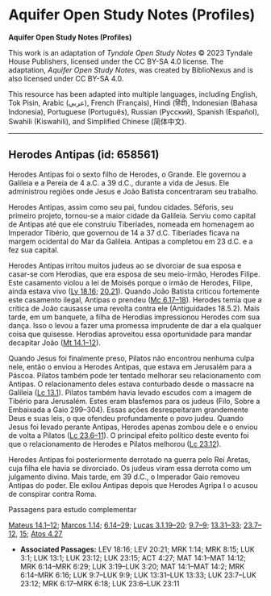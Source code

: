 # Aquifer Open Study Notes (Profiles)

**Aquifer Open Study Notes (Profiles)**

This work is an adaptation of *Tyndale Open Study Notes* © 2023 Tyndale House Publishers, licensed under the CC BY\-SA 4\.0 license. The adaptation, *Aquifer Open Study Notes*, was created by BiblioNexus and is also licensed under CC BY\-SA 4\.0\.

This resource has been adapted into multiple languages, including English, Tok Pisin, Arabic (عربي), French (Français), Hindi (हिंदी), Indonesian (Bahasa Indonesia), Portuguese (Português), Russian (Русский), Spanish (Español), Swahili (Kiswahili), and Simplified Chinese (简体中文).



--------------------------------

## Herodes Antipas (id: 658561)

Herodes Antipas foi o sexto filho de Herodes, o Grande. Ele governou a Galileia e a Pereia de 4 a.C. a 39 d.C., durante a vida de Jesus. Ele administrou regiões onde Jesus e João Batista concentraram seu trabalho.

Herodes Antipas, assim como seu pai, fundou cidades. Séforis, seu primeiro projeto, tornou\-se a maior cidade da Galileia. Serviu como capital de Antipas até que ele construiu Tiberíades, nomeada em homenagem ao Imperador Tibério, que governou de 14 a 37 d.C. Tiberíades ficava na margem ocidental do Mar da Galileia. Antipas a completou em 23 d.C. e a fez sua capital.

Herodes Antipas irritou muitos judeus ao se divorciar de sua esposa e casar\-se com Herodias, que era esposa de seu meio\-irmão, Herodes Filipe. Este casamento violou a lei de Moisés porque o irmão de Herodes, Filipe, ainda estava vivo ([Lv 18\.16](https://ref.ly/Lev18:16); [20\.21](https://ref.ly/Lev20:21)). Quando João Batista criticou fortemente este casamento ilegal, Antipas o prendeu ([Mc 6\.17–18](https://ref.ly/Mark6:17-Mark6:18)). Herodes temia que a crítica de João causasse uma revolta contra ele (Antiguidades 18\.5\.2\). Mais tarde, em um banquete, a filha de Herodias impressionou Herodes com sua dança. Isso o levou a fazer uma promessa imprudente de dar a ela qualquer coisa que quisesse. Herodias aproveitou essa oportunidade para mandar decapitar João ([Mt 14\.1–12](https://ref.ly/Matt14:1-Matt14:12)).

Quando Jesus foi finalmente preso, Pilatos não encontrou nenhuma culpa nele, então o enviou a Herodes Antipas, que estava em Jerusalém para a Páscoa. Pilatos também pode ter tentado melhorar seu relacionamento com Antipas. O relacionamento deles estava conturbado desde o massacre na Galileia ([Lc 13\.1](https://ref.ly/Luke13:1)). Pilatos também havia levado escudos com a imagem de Tibério para Jerusalém. Estes eram blasfemos para os judeus (Filo, Sobre a Embaixada a Gaio 299–304\). Essas ações desrespeitaram grandemente Deus e suas leis, o que ofendeu profundamente o povo judeu. Quando Jesus foi levado perante Antipas, Herodes apenas zombou dele e o enviou de volta a Pilatos ([Lc 23\.6–11](https://ref.ly/Luke23:6-Luke23:11)). O principal efeito político deste evento foi que o relacionamento de Herodes e Pilatos melhorou ([Lc 23\.12](https://ref.ly/Luke23:12)).

Herodes Antipas foi posteriormente derrotado na guerra pelo Rei Aretas, cuja filha ele havia se divorciado. Os judeus viram essa derrota como um julgamento divino. Mais tarde, em 39 d.C., o Imperador Gaio removeu Antipas do poder. Ele exilou Antipas depois que Herodes Agripa I o acusou de conspirar contra Roma.

Passagens para estudo complementar

[Mateus 14\.1–12](https://ref.ly/Matt14:1-Matt14:12); [Marcos 1\.14](https://ref.ly/Mark1:14); [6\.14–29](https://ref.ly/Mark6:14-Mark6:29); [Lucas 3\.1](https://ref.ly/Luke3:1),[19–20](https://ref.ly/Luke3:19-Luke3:20); [9\.7–9](https://ref.ly/Luke9:7-Luke9:9); [13\.31–33](https://ref.ly/Luke13:31-Luke13:33); [23\.7–12](https://ref.ly/Luke23:7-Luke23:12), [15](https://ref.ly/Luke23:15); [Atos 4\.27](https://ref.ly/Acts4:27)

* **Associated Passages:** LEV 18:16; LEV 20:21; MRK 1:14; MRK 8:15; LUK 3:1; LUK 13:1; LUK 23:12; LUK 23:15; ACT 4:27; MAT 14:1–MAT 14:12; MRK 6:14–MRK 6:29; LUK 3:19–LUK 3:20; MAT 14:1–MAT 14:2; MRK 6:14–MRK 6:16; LUK 9:7–LUK 9:9; LUK 13:31–LUK 13:33; LUK 23:7–LUK 23:12; MRK 6:17–MRK 6:18; LUK 23:6–LUK 23:11

